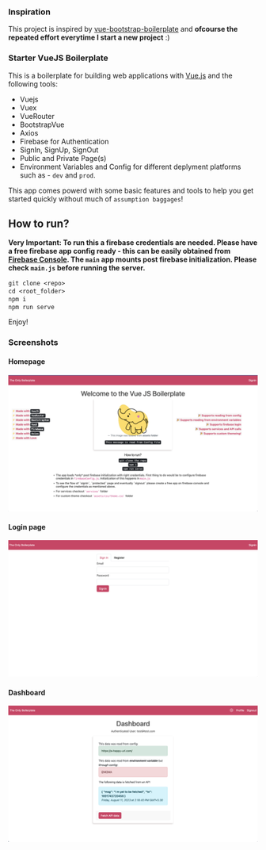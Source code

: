 ### Inspiration
This project is inspired by [vue-bootstrap-boilerplate](https://github.com/guillaumeduhan/vue-bootstrap-boilerplate) and **ofcourse the repeated effort everytime I start a new project** :)

### Starter VueJS Boilerplate
This is a boilerplate for building web applications with [Vue.js](https://vuejs.org/) and the following tools:
* Vuejs
* Vuex
* VueRouter
* BootstrapVue
* Axios
* Firebase for Authentication
* SignIn, SignUp, SignOut
* Public and Private Page(s)
* Environment Variables and Config for different deplyment platforms such as - `dev` and `prod`.


This app comes powerd with some basic features and tools to help you get started quickly without much of `assumption baggages`!

## How to run?

**Very Important: To run this a firebase credentials are needed. Please have a free firebase app config ready - this can be easily obtained from [Firebase Console](https://firebase.google.com). The `main` app mounts post firebase initialization. Please check `main.js` before running the server.**
```
git clone <repo>
cd <root_folder>
npm i
npm run serve
```

Enjoy!

### Screenshots
#### Homepage
![HomePage](public/homepage.png?raw=true)

#### Login page
![LoginPage](public/login.png?raw=true)

#### Dashboard
![Dashboard](public/dashboard.png?raw=true)

